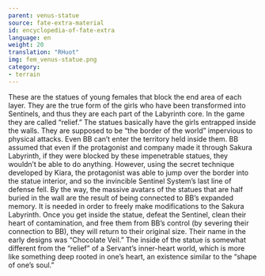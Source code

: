 ```yaml
---
parent: venus-statue
source: fate-extra-material
id: encyclopedia-of-fate-extra
language: en
weight: 20
translation: "RHuot"
img: fem_venus-statue.png
category:
- terrain
---
```


These are the statues of young females that block the end area of each layer.
They are the true form of the girls who have been transformed into Sentinels, and thus they are each part of the Labyrinth core.
In the game they are called “relief.” The statues basically have the girls entrapped inside the walls.
They are supposed to be “the border of the world” impervious to physical attacks.
Even BB can’t enter the territory held inside them.
BB assumed that even if the protagonist and company made it through Sakura Labyrinth, if they were blocked by these impenetrable statues, they wouldn’t be able to do anything.
However, using the secret technique developed by Kiara, the protagonist was able to jump over the border into the statue interior, and so the invincible Sentinel System’s last line of defense fell.
By the way, the massive avatars of the statues that are half buried in the wall are the result of being connected to BB’s expanded memory. It is needed in order to freely make modifications to the Sakura Labyrinth.
Once you get inside the statue, defeat the Sentinel, clean their heart of contamination, and free them from BB’s control (by severing their connection to BB), they will return to their original size.
Their name in the early designs was “Chocolate Veil.”
The inside of the statue is somewhat different from the “relief” of a Servant’s inner-heart world, which is more like something deep rooted in one’s heart, an existence similar to the “shape of one’s soul.”
